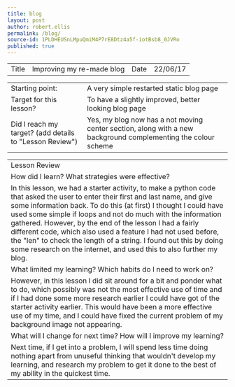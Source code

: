 ```yaml
---
title: blog
layout: post
author: robert.ellis
permalink: /blog/
source-id: 1PLDHEUSnLMpuQmiM4P7rE8Dtz4a5f-iotBsb8_0JVRo
published: true
---
```

<table>
  <tr>
    <td>Title</td>
    <td>Improving my re-made blog </td>
    <td>Date</td>
    <td>22/06/17</td>
  </tr>
</table>


<table>
  <tr>
    <td>Starting point:</td>
    <td>A very simple restarted static blog page </td>
  </tr>
  <tr>
    <td>Target for this lesson?</td>
    <td>To have a slightly improved, better looking blog page </td>
  </tr>
  <tr>
    <td>Did I reach my target? 
(add details to "Lesson Review")</td>
    <td> Yes, my blog now has a not moving center section, along with a new background complementing the colour scheme </td>
  </tr>
</table>


<table>
  <tr>
    <td>Lesson Review</td>
  </tr>
  <tr>
    <td>How did I learn? What strategies were effective? </td>
  </tr>
  <tr>
    <td>In this lesson, we had a starter activity, to make a python code that asked the user to enter their first and last name, and give some information back. To do this (at first) I thought I could have used some simple if loops and not do much with the information gathered. However, by the end of the lesson I had a fairly different code, which also used a feature I had not used before, the "len" to check the length of a string. I found out this by doing some research on the internet, and used this to also further my blog.  </td>
  </tr>
  <tr>
    <td>What limited my learning? Which habits do I need to work on? </td>
  </tr>
  <tr>
    <td>However, in this lesson I did sit around for a bit and ponder what to do, which possibly was not the most effective use of time and if I had done some more research earlier I could have got of the starter activity earlier. This would have been a more effective use of my time, and I could have fixed the current problem of my background image not appearing. </td>
  </tr>
  <tr>
    <td>What will I change for next time? How will I improve my learning?</td>
  </tr>
  <tr>
    <td>Next time, if I get into a problem, I will spend less time doing nothing apart from unuseful thinking that wouldn't develop my learning, and research my problem to get it done to the best of my ability in the quickest time. </td>
  </tr>
</table>


